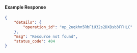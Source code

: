 <!-- Code generated for API Clients. DO NOT EDIT. -->

#### Example Response

```json
{
	"details": {
		"operation_id": "op_2uqkhn5RbFiU32s2DXBsb3FFHLC"
	},
	"msg": "Resource not found",
	"status_code": 404
}
```

